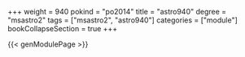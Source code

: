 +++
weight = 940
pokind = "po2014"
title = "astro940"
degree = "msastro2"
tags = ["msastro2", "astro940"]
categories = ["module"]
bookCollapseSection = true
+++

{{< genModulePage >}}
